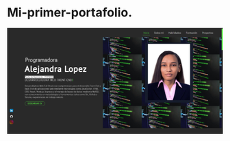# Mi-primer-portafolio.

![cover](https://github.com/Alejandra-Lopez17/Mi-primer-portafolio./blob/Alejandra-Lopez17/portafolio-alejandra/portafolio.png)
